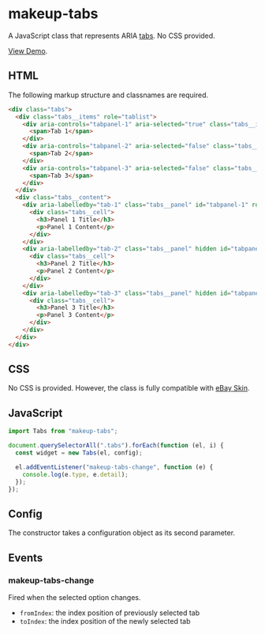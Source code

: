 # makeup-tabs

A JavaScript class that represents ARIA [tabs](https://ebay.github.io/mindpatterns/disclosure/tabs/index.html). No CSS provided.

[View Demo](https://makeup.github.io/makeup-js/makeup-tabs/index.html).

## HTML

The following markup structure and classnames are required.

```html
<div class="tabs">
  <div class="tabs__items" role="tablist">
    <div aria-controls="tabpanel-1" aria-selected="true" class="tabs__item" id="tab-1" role="tab">
      <span>Tab 1</span>
    </div>
    <div aria-controls="tabpanel-2" aria-selected="false" class="tabs__item" id="tab-2" role="tab">
      <span>Tab 2</span>
    </div>
    <div aria-controls="tabpanel-3" aria-selected="false" class="tabs__item" id="tab-3" role="tab">
      <span>Tab 3</span>
    </div>
  </div>
  <div class="tabs__content">
    <div aria-labelledby="tab-1" class="tabs__panel" id="tabpanel-1" role="tabpanel">
      <div class="tabs__cell">
        <h3>Panel 1 Title</h3>
        <p>Panel 1 Content</p>
      </div>
    </div>
    <div aria-labelledby="tab-2" class="tabs__panel" hidden id="tabpanel-2" role="tabpanel">
      <div class="tabs__cell">
        <h3>Panel 2 Title</h3>
        <p>Panel 2 Content</p>
      </div>
    </div>
    <div aria-labelledby="tab-3" class="tabs__panel" hidden id="tabpanel-3" role="tabpanel">
      <div class="tabs__cell">
        <h3>Panel 3 Title</h3>
        <p>Panel 3 Content</p>
      </div>
    </div>
  </div>
</div>
```

## CSS

No CSS is provided. However, the class is fully compatible with [eBay Skin](https://ebay.github.io/skin/#tabs).

## JavaScript

```js
import Tabs from "makeup-tabs";

document.querySelectorAll(".tabs").forEach(function (el, i) {
  const widget = new Tabs(el, config);

  el.addEventListener("makeup-tabs-change", function (e) {
    console.log(e.type, e.detail);
  });
});
```

## Config

The constructor takes a configuration object as its second parameter.

## Events

### makeup-tabs-change

Fired when the selected option changes.

- `fromIndex`: the index position of previously selected tab
- `toIndex`: the index position of the newly selected tab
